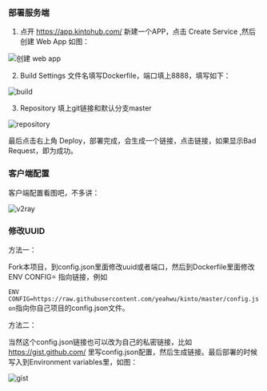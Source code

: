 ### 部署服务端
1. 点开 https://app.kintohub.com/ 新建一个APP，点击 Create Service ,然后创建 Web App 如图：

![创建 web app](/img/kinto2.PNG)

2. Build Settings 文件名填写Dockerfile，端口填上8888，填写如下：

![build](/img/kinto.PNG)

3. Repository 填上git链接和默认分支master

![repository](/img/kinto1.PNG)

最后点击右上角 Deploy，部署完成，会生成一个链接，点击链接，如果显示Bad Request，即为成功。

### 客户端配置

客户端配置看图吧，不多讲：

![v2ray](/img/kinto3.jpg)

### 修改UUID
方法一：

Fork本项目，到config.json里面修改uuid或者端口，然后到Dockerfile里面修改ENV CONFIG= 指向链接，例如

`ENV CONFIG=https://raw.githubusercontent.com/yeahwu/kinto/master/config.json`指向你自己项目的config.json文件。

方法二：

当然这个config.json链接也可以改为自己的私密链接，比如 https://gist.github.com/ 里写config.json配置，然后生成链接。最后部署的时候写入到Environment variables里，如图：

![gist](/img/kinto4.jpg)
